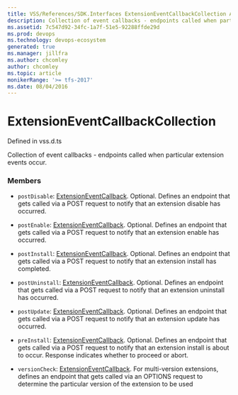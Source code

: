 ```yaml
---
title: VSS/References/SDK.Interfaces ExtensionEventCallbackCollection API | Extensions for Azure DevOps Services
description: Collection of event callbacks - endpoints called when particular extension events occur.
ms.assetid: 7c547d92-34fc-1a7f-51e5-92288ffde29d
ms.prod: devops
ms.technology: devops-ecosystem
generated: true
ms.manager: jillfra
ms.author: chcomley
author: chcomley
ms.topic: article
monikerRange: '>= tfs-2017'
ms.date: 08/04/2016
---
```


# ExtensionEventCallbackCollection

Defined in vss.d.ts


Collection of event callbacks - endpoints called when particular extension events occur. 

### Members

* `postDisable`: [ExtensionEventCallback](../../../VSS/References/SDK_Interfaces/ExtensionEventCallback.md). Optional.  Defines an endpoint that gets called via a POST request to notify that an extension disable has occurred.

* `postEnable`: [ExtensionEventCallback](../../../VSS/References/SDK_Interfaces/ExtensionEventCallback.md). Optional.  Defines an endpoint that gets called via a POST request to notify that an extension enable has occurred.

* `postInstall`: [ExtensionEventCallback](../../../VSS/References/SDK_Interfaces/ExtensionEventCallback.md). Optional.  Defines an endpoint that gets called via a POST request to notify that an extension install has completed.

* `postUninstall`: [ExtensionEventCallback](../../../VSS/References/SDK_Interfaces/ExtensionEventCallback.md). Optional.  Defines an endpoint that gets called via a POST request to notify that an extension uninstall has occurred.

* `postUpdate`: [ExtensionEventCallback](../../../VSS/References/SDK_Interfaces/ExtensionEventCallback.md). Optional.  Defines an endpoint that gets called via a POST request to notify that an extension update has occurred.

* `preInstall`: [ExtensionEventCallback](../../../VSS/References/SDK_Interfaces/ExtensionEventCallback.md). Optional.  Defines an endpoint that gets called via a POST request to notify that an extension install is about to occur.  Response indicates whether to proceed or abort.

* `versionCheck`: [ExtensionEventCallback](../../../VSS/References/SDK_Interfaces/ExtensionEventCallback.md). For multi-version extensions, defines an endpoint that gets called via an OPTIONS request to determine the particular version of the extension to be used

